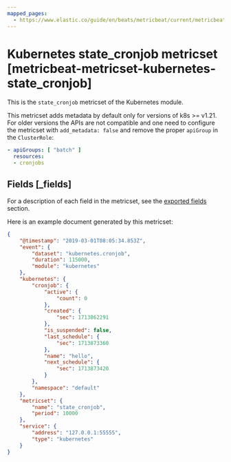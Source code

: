 ```yaml
---
mapped_pages:
  - https://www.elastic.co/guide/en/beats/metricbeat/current/metricbeat-metricset-kubernetes-state_cronjob.html
---
```


<!-- This file is generated! See scripts/mage/docs_collector.go -->

# Kubernetes state_cronjob metricset [metricbeat-metricset-kubernetes-state_cronjob]

This is the `state_cronjob` metricset of the Kubernetes module.

This metricset adds metadata by default only for versions of k8s >= v1.21. For older versions the APIs are not compatible and one need to configure the metricset with `add_metadata: false` and remove the proper `apiGroup` in the `ClusterRole`:

```yaml
- apiGroups: [ "batch" ]
  resources:
  - cronjobs
```

## Fields [_fields]

For a description of each field in the metricset, see the [exported fields](/reference/metricbeat/exported-fields-kubernetes.md) section.

Here is an example document generated by this metricset:

```json
{
    "@timestamp": "2019-03-01T08:05:34.853Z",
    "event": {
        "dataset": "kubernetes.cronjob",
        "duration": 115000,
        "module": "kubernetes"
    },
    "kubernetes": {
        "cronjob": {
            "active": {
                "count": 0
            },
            "created": {
                "sec": 1713862291
            },
            "is_suspended": false,
            "last_schedule": {
                "sec": 1713873360
            },
            "name": "hello",
            "next_schedule": {
                "sec": 1713873420
            }
        },
        "namespace": "default"
    },
    "metricset": {
        "name": "state_cronjob",
        "period": 10000
    },
    "service": {
        "address": "127.0.0.1:55555",
        "type": "kubernetes"
    }
}
```
